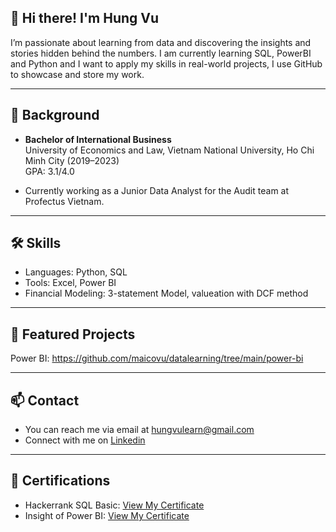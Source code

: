 ## 👋 Hi there! I'm Hung Vu
I’m passionate about learning from data and discovering the insights and stories hidden behind the numbers. I am currently learning SQL, PowerBI and Python and I want to apply my skills in real-world projects, I use GitHub to showcase and store my work.

---

## 📖 Background
- **Bachelor of International Business**  
  University of Economics and Law, Vietnam National University, Ho Chi Minh City (2019–2023)  
  GPA: 3.1/4.0

- Currently working as a Junior Data Analyst for the Audit team at Profectus Vietnam.

---
## 🛠️ Skills
- Languages: Python, SQL
- Tools: Excel, Power BI
- Financial Modeling: 3-statement Model, valueation with DCF method

---
## 🚀 Featured Projects
Power BI: https://github.com/maicovu/datalearning/tree/main/power-bi

---
## 📫 Contact
- You can reach me via email at hungvulearn@gmail.com
- Connect with me on [Linkedin](https://www.linkedin.com/in/vutranhung/)

---
## 🏅 Certifications
- Hackerrank SQL Basic: [View My Certificate](https://github.com/maicovu/maicovu/blob/main/Certification/Hackerrank%20SQL%20Basic.pdf)
- Insight of Power BI: [View My Certificate](https://github.com/maicovu/maicovu/blob/main/Certification/Insight%20of%20Power%20BI.pdf)




<!--
**hungvucoding/hungvucoding** is a ✨ _special_ ✨ repository because its `README.md` (this file) appears on your GitHub profile.

Here are some ideas to get you started:

- 🔭 I’m currently working on ...
- 🌱 I’m currently learning ...
- 👯 I’m looking to collaborate on ...
- 🤔 I’m looking for help with ...
- 💬 Ask me about ...
- 📫 How to reach me: ...
- 😄 Pronouns: ...
- ⚡ Fun fact: ...
-->

